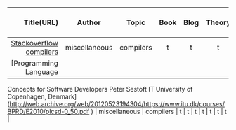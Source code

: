 |                                                                                                 Title(URL)                                                                                                 |                                                                                                   Author                                                                                                    |                                                                                                    Topic                                                                                                    |                                                                                                    Book                                                                                                     |                                                                                                    Blog                                                                                                     |                                                                                                   Theory                                                                                                    |                                                                                               Implementation                                                                                                |                                                                                                 pseudocode                                                                                                  |                                                                                                    Free                                                                                                     |                                                                                                 End-To-End                                                                                                  |
|-----------------------------------------------------------------------------------------------------------------------------------------------------------------------------------------------------------:|:-----------------------------------------------------------------------------------------------------------------------------------------------------------------------------------------------------------:|:-----------------------------------------------------------------------------------------------------------------------------------------------------------------------------------------------------------:|:-----------------------------------------------------------------------------------------------------------------------------------------------------------------------------------------------------------:|:-----------------------------------------------------------------------------------------------------------------------------------------------------------------------------------------------------------:|:-----------------------------------------------------------------------------------------------------------------------------------------------------------------------------------------------------------:|:-----------------------------------------------------------------------------------------------------------------------------------------------------------------------------------------------------------:|:-----------------------------------------------------------------------------------------------------------------------------------------------------------------------------------------------------------:|:-----------------------------------------------------------------------------------------------------------------------------------------------------------------------------------------------------------:|:-----------------------------------------------------------------------------------------------------------------------------------------------------------------------------------------------------------:|
|                                                                                   [Stackoverflow compilers](www.hhh.com)                                                                                   |                                                                                                miscellaneous                                                                                                |                                                                                                  compilers                                                                                                  |                                                                                                      t                                                                                                      |                                                                                                      t                                                                                                      |                                                                                                      t                                                                                                      |                                                                                                      t                                                                                                      |                                                                                                      t                                                                                                      |                                                                                                      t                                                                                                      |                                                                                                      t                                                                                                      |
|[Programming Language
Concepts
for Software Developers
Peter Sestoft
IT University of Copenhagen, Denmark](http://web.archive.org/web/20120523194304/https://www.itu.dk/courses/BPRD/E2010/plcsd-0_50.pdf )
|                                                                                                miscellaneous                                                                                                |                                                                                                  compilers                                                                                                  |                                                                                                      t                                                                                                      |                                                                                                      t                                                                                                      |                                                                                                      t                                                                                                      |                                                                                                      t                                                                                                      |                                                                                                      t                                                                                                      |                                                                                                      t                                                                                                      |                                                                                                      t                                                                                                      |